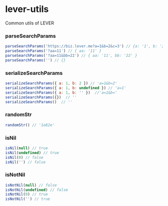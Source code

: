 # lever-utils
Common utils of LEVER


### parseSearchParams
```js
parseSearchParams('https://biz.lever.me?a=1&b=2&c=3') // {a: '1', b: '2', c: '3'}
parseSearchParams('?aa=11') // { aa: '11' } 
parseSearchParams('?aa=11&bb=22') // { aa: '11', bb: '22' }
parseSearchParams('') // {}
```

### serializeSearchParams
```js
serializeSearchParams({ a: 1, b: 2 }) // 'a=1&b=2'
serializeSearchParams({ a: 1, b: undefined }) // 'a=1'
serializeSearchParams({ a: 1, b: '' })  //'a=1&b='
serializeSearchParams({})  // ''
serializeSearchParams()  // ''
```

### randomStr
```js
randomStr() // '1e82e'
```

### isNil
```js
isNil(null) // true
isNil(undefined) // true
isNil(0) // false
isNil('') // false
```

### isNotNil
```js
isNotNil(null) // false
isNotNil(undefined) // false
isNotNil(0) // true
isNotNil('') // true
```
